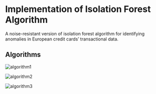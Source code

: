 # Implementation of Isolation Forest Algorithm

A noise-resistant version of isolation forest algorithm for identifying anomalies in European credit cards’
transactional data.

## Algorithms
![algorithm1](https://cdn.jsdelivr.net/gh/shulun/cdn/isolation_forest/paperpic1.png)

![algorithm2](https://cdn.jsdelivr.net/gh/shulun/cdn/isolation_forest/paperpic2.png)

![algorithm3](https://cdn.jsdelivr.net/gh/shulun/cdn/isolation_forest/paperpic3.png)